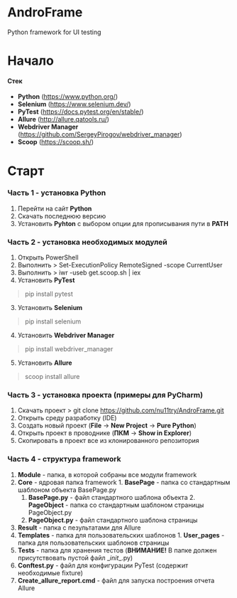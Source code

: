 # AndroFrame
Python framework for UI testing

# Начало
#### Стек
* **Python** (https://www.python.org/)
* **Selenium** (https://www.selenium.dev/)
* **PyTest** (https://docs.pytest.org/en/stable/)
* **Allure** (http://allure.qatools.ru/)
* **Webdriver Manager** (https://github.com/SergeyPirogov/webdriver_manager)
* **Scoop** (https://scoop.sh/)

# Старт
### Часть 1 - установка Python
1. Перейти на сайт **Python**
2. Скачать последнюю версию
3. Установить **Pyhton** с выбором опции для прописывания пути в **PATH**

### Часть 2 - установка необходимых модулей
1. Открыть PowerShell
2. Выполнить > Set-ExecutionPolicy RemoteSigned -scope CurrentUser
3. Выполнить > iwr -useb get.scoop.sh | iex
2. Установить **PyTest** 
> pip install pytest
3. Установить **Selenium** 
> pip install selenium
4. Установить **Webdriver Manager** 
> pip install webdriver_manager
5. Установить **Allure** 
> scoop install allure

### Часть 3 - установка проекта (примеры для PyCharm)
1. Скачать проект > git clone https://github.com/nu11try/AndroFrame.git
2. Открыть среду разработку (IDE)
3. Создать новый проект (**File** -> **New Project** -> **Pure Python**)
4. Открыть проект в проводнике (**ПКМ** -> **Show in Explorer**)
5. Скопировать в проект все из клонированного репозитория

### Часть 4 - структура framework
1. **Module** - папка, в которой собраны все модули framework
  1. **Core** - ядровая папка framework
    1. **BasePage** - папка со стандартным шаблоном объекта BasePage.py
      1. **BasePage.py** - файл стандартного шаблона объекта
    2. **PageObject** - папка со стандартным шаблоном страницы PageObject.py
      1. **PageObject.py** - файл стандартного шаблона страницы
  2. **Result** - папка с пезультатами для Allure
  3. **Templates** - папка для пользовательских шаблонов
    1. **User_pages** - папка для пользовательских шаблонов страницы
  4. **Tests** - папка для хранения тестов (**ВНИМАНИЕ!** В папке должен присутствовать пустой файл \__init__.py)
  5. **Conftest.py** - файл для конфигурации PyTest (содержит необходимые fixture)
  6. **Create_allure_report.cmd** - файл для запуска построения отчета Allure
